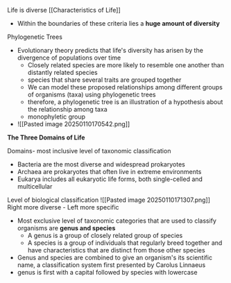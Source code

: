 
Life is diverse
	[[Characteristics of Life]]
- Within the boundaries of these criteria lies a **huge amount of diversity**

Phylogenetic Trees
- Evolutionary theory predicts that life's diversity has arisen by the divergence of populations over time
	- Closely related species are more likely to resemble one another than distantly related species
	- species that share several traits are grouped together
	- We can model these proposed relationships among different groups of organisms (taxa) using phylogenetic trees
	- therefore, a phylogenetic tree is an illustration of a hypothesis about the relationship among taxa
	- monophyletic group
- ![[Pasted image 20250110170542.png]]

**The Three Domains of Life**

Domains- most inclusive level of taxonomic classification
- Bacteria are the most diverse and widespread prokaryotes
- Archaea are prokaryotes that often live in extreme environments
- Eukarya includes all eukaryotic life forms, both single-celled and multicellular

Level of biological classification
![[Pasted image 20250110171307.png]]
Right more diverse - Left more specific

- Most exclusive level of taxonomic categories that are used to classify organisms are **genus and species**
	- A genus is a group of closely related group of species
	- A species is a group of individuals that regularly breed together and have characteristics that are distinct from those other species
- Genus and species are combined to give an organism's its scientific name, a classification system first presented by Carolus Linnaeus
- genus is first with a capital followed by species with lowercase
